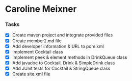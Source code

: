 # Caroline Meixner #

### Tasks #

- [x] Create maven project and integrate provided files
- [x] Create member2.md file
- [x] Add developer information & URL to pom.xml
- [x] Implement Cocktail class
- [x] Implement peek & element methods in DrinkQueue class
- [x] Add javadoc to Cocktail, Drink & SimpleDrink class
- [x] Add JUnit tests for Cocktail & StringQueue class
- [x] Create site.xml file
